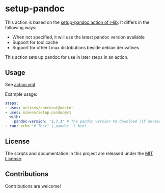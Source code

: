 # setup-pandoc
This action is based on the [setup-pandoc action of r-lib](https://github.com/r-lib/actions). It differs in the following ways:
- When not specified, it will use the latest pandoc version available
- Support for tool cache
- Support for other Linux distributions beside debian derivatives

This action sets up pandoc for use in later steps in an action.
## Usage
See [action.yml](action.yml)

Example usage:
```yaml
steps:
- uses: actions/checkout@master
- uses: nikeee/setup-pandoc@v1
  with:
    pandoc-version: '2.7.3' # The pandoc version to download (if necessary) and use.
- run: echo "# Test" | pandoc -t html
```

## License
The scripts and documentation in this project are released under the [MIT License](LICENSE).

## Contributions
Contributions are welcome!
